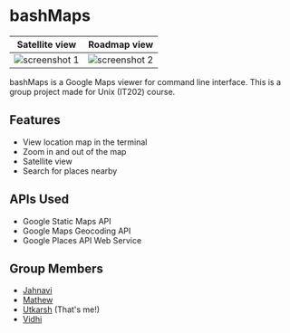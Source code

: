 # bashMaps

Satellite view | Roadmap view
:-------------------------:|:-------------------------:
![screenshot 1](https://github.com/utkarsh23/bashMaps/blob/master/screenshot_1.jpg "Screenshot 1") | ![screenshot 2](https://github.com/utkarsh23/bashMaps/blob/master/screenshot_2.jpg "Screenshot 2")

bashMaps is a Google Maps viewer for command line interface. This is a group project made for Unix (IT202) course.

## Features
* View location map in the terminal
* Zoom in and out of the map
* Satellite view
* Search for places nearby

## APIs Used
* Google Static Maps API
* Google Maps Geocoding API
* Google Places API Web Service

## Group Members
* [Jahnavi](https://github.com/Jahnavi-Tirunagari)
* [Mathew](https://github.com/MathewMedayil)
* [Utkarsh](https://github.com/utkarsh23) (That's me!)
* [Vidhi](https://github.com/Vidhi06)
